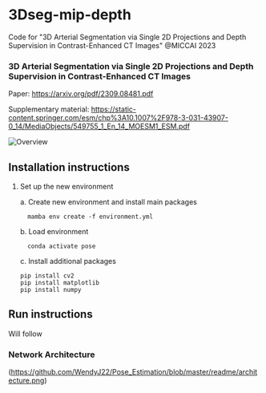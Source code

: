 # 3Dseg-mip-depth
Code for "3D Arterial Segmentation via Single 2D Projections and Depth Supervision in Contrast-Enhanced CT Images" @MICCAI 2023

### 3D Arterial Segmentation via Single 2D Projections and Depth Supervision in Contrast-Enhanced CT Images

Paper: https://arxiv.org/pdf/2309.08481.pdf

Supplementary material: https://static-content.springer.com/esm/chp%3A10.1007%2F978-3-031-43907-0_14/MediaObjects/549755_1_En_14_MOESM1_ESM.pdf

<img title="Overview" alt="Overview" src="graphical_abstract.jpg">


## Installation instructions

1. Set up the new environment

    a. Create new environment and install main packages
    ```
      mamba env create -f environment.yml
    ```
    b. Load environment
    ```
      conda activate pose
    ```
    c. Install additional packages
      ```
      pip install cv2
      pip install matplotlib
      pip install numpy
      ```

## Run instructions

Will follow

### Network Architecture
(https://github.com/WendyJ22/Pose_Estimation/blob/master/readme/architecture.png)


```
